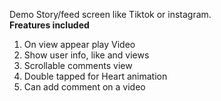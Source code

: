 Demo Story/feed screen like Tiktok or instagram.
</br>
<b>Freatures included</b>
1. On view appear play Video
2. Show user info, like and views
3. Scrollable comments view
4. Double tapped for Heart animation
5. Can add comment on a video
